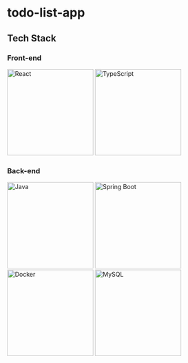 # todo-list-app
## Tech Stack
### Front-end
<div>
  <img src="https://cdn.jsdelivr.net/gh/devicons/devicon@latest/icons/react/react-original.svg" alt="React" width="200"/>
  <img src="https://cdn.jsdelivr.net/gh/devicons/devicon@latest/icons/typescript/typescript-original.svg" alt="TypeScript" width="200"/>
</div>

### Back-end
<div>
  <img src="https://cdn.jsdelivr.net/gh/devicons/devicon@latest/icons/java/java-original-wordmark.svg" alt="Java" width="200"/>
  <img src="https://cdn.jsdelivr.net/gh/devicons/devicon@latest/icons/spring/spring-original-wordmark.svg" alt="Spring Boot" width="200"/>
  <img src="https://cdn.jsdelivr.net/gh/devicons/devicon@latest/icons/docker/docker-original-wordmark.svg" alt="Docker" width="200"/>
  <img src="https://cdn.jsdelivr.net/gh/devicons/devicon@latest/icons/mysql/mysql-original-wordmark.svg" alt="MySQL" width="200"/>
</div>
